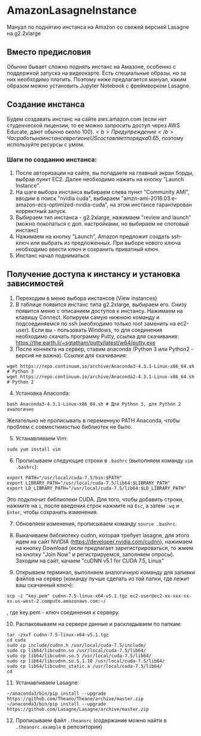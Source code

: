 # AmazonLasagneInstance
Мануал по поднятию инстанса на Amazon со свежей версией Lasagne на g2.2xlarge

## Вместо предисловия
Обычно бывает сложно поднять инстанс на Амазоне, особенно с поддержкой запуска на видеокарте. Есть специальные образы, но за них необходимо платить. Поэтому ниже предлагается мануал, каким образом можно установить Jupyter Notebook с фреймворком Lasagne.

## Создание инстанса
Будем создавать инстанс на сайте aws.amazon.com (если нет студенческой лицензии, то ее можно запросить доступ через AWS Educate, дают обычно около 100$).
<b>Предупреждение</b> Час работы на инстансе в регионе US составляет порядка 0.65$, поэтому используйте ресурсы с умом.
### Шаги по созданию инстанса:
1. После авторизации на сайте, вы попадаете на главный экран борды, выбрав пункт EC2. Далее необходимо нажать на кнопку "Launch Instance".
2. На шаге выбора инстанса выбираем слева пункт "Community AMI", вводим в поиск "nvidia cuda", выбираем "amzn-ami-2016.03.e-amazon-ecs-optimized-nvidia-cuda", на этом инстансе гарантирован корректный запуск.
3. Выбираем тип инстанса - g2.2xlarge, нажимаем "review and launch" (можно покопаться с доп. настройками, но выбираем не спотовый инстанс)
4. Нажимаем на кнопку "Launch", Amazon предложит создать ssh-ключ или выбрать из предложенных. При выборе нового ключа необходимо ввести ключ и сохранить приватный ключ.
5. Инстанс начал подниматься.

## Получение доступа к инстансу и установка зависимостей
1. Переходим в меню выбора инстансов (View instances)
2. В таблице появится инстанс типа g2.2xlarge, выбираем его. Снизу появится меню с описанием доступов к инстансу. Нажимаем на клавишу Connect. Копируем самую нижнюю команду и подсоединяемся по ssh (необходимо только root заменить на ec2-user). Если вы - пользовать Windows, то для соединения необходимо скачать программу Putty, ссылка для скачивания: https://the.earth.li/~sgtatham/putty/latest/w64/putty.exe
3. После коннекта на сервер, ставим anaconda (Python 3 или Python2 - версия не важна). Ссылки для скачивания:
```
wget https://repo.continuum.io/archive/Anaconda3-4.3.1-Linux-x86_64.sh # Python 3
wget https://repo.continuum.io/archive/Anaconda2-4.3.1-Linux-x86_64.sh # Python 2
```
4. Установка Anaconda:
```
bash Anaconda3-4.3.1-Linux-x86_64.sh # Для Python 3, для Python 2 аналогично
```
Желательно не прописывать в переменную PATH Anaconda, чтобы проблем с совместимостью библиотек не было.

5. Устанавливаем Vim:
```
sudo yum install vim
```
6. Прописываем следующие строки в `.bashrc` (выполняем команду `vim .bashrc`):
```
export PATH="/usr/local/cuda-7.5/bin:$PATH"
export LIBRARY_PATH="/usr/local/cuda-7.5/lib64:$LIBRARY_PATH"
export LD_LIBRARY_PATH="/usr/local/cuda-7.5/lib64:$LD_LIBRARY_PATH"
```
Это подключит библиотеки CUDA. Для того, чтобы добавить строки, нажмите на `i`, после введения строк нажмите на `Esc`, а затем `:wq` и `Enter`, чтобы сохранить изменения.

7. Обновляем изменения, прописываем команду `source .bashrc`.

8. Выкачиваем библиотеку cudnn, которая требует lasagne, для этого идем на сайт NVIDIA (https://developer.nvidia.com/cudnn), нажимаем на кнопку Download (если предлагает зарегистрироваться, то жмем на кнопку "Join Now" и регистрируемся, заполняем опросы). Заходим на сайт, качаем "cuDNN v5.1 for CUDA 7.5, Linux"

9. Открываем терминал, выполняем аналогичную команду для заливки файлов на сервер (команду лучше сделать из той папки, где лежит ваш скачанный ключ):
```
scp -i "key.pem" cudnn-7.5-linux-x64-v5.1.tgz ec2-user@ec2-xx-xxx-xx-xx.us-west-2.compute.amazonaws.com:~/
```
, где key.pem - ключ соединения к серверу.

10. Распаковываем на сервере данные и раскладываем по папкам:
```
tar -zxvf cudnn-7.5-linux-x64-v5.1.tgz
cd cuda
sudo cp include/cudnn.h /usr/local/cuda-7.5/include/
sudo cp lib64/libcudnn.so /usr/local/cuda-7.5/lib64/
sudo cp lib64/libcudnn.so.5 /usr/local/cuda-7.5/lib64/
sudo cp lib64/libcudnn.so.5.1.10 /usr/local/cuda-7.5/lib64/
sudo cp lib64/libcudnn_static.a /usr/local/cuda-7.5/lib64/
cd
```

11. Устанавливаем Lasagne:
```
~/anaconda3/bin/pip install --upgrade https://github.com/Theano/Theano/archive/master.zip
~/anaconda3/bin/pip install --upgrade https://github.com/Lasagne/Lasagne/archive/master.zip
```

12. Прописываем файл `.theanorc` (содержание можно найти в `.theanorc.example` в репозитории)
